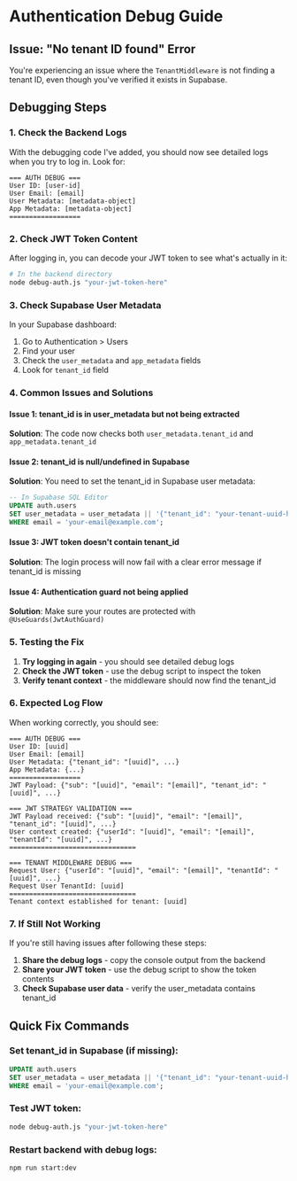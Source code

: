 # Authentication Debug Guide

## Issue: "No tenant ID found" Error

You're experiencing an issue where the `TenantMiddleware` is not finding a tenant ID, even though you've verified it exists in Supabase.

## Debugging Steps

### 1. Check the Backend Logs

With the debugging code I've added, you should now see detailed logs when you try to log in. Look for:

```
=== AUTH DEBUG ===
User ID: [user-id]
User Email: [email]
User Metadata: [metadata-object]
App Metadata: [metadata-object]
==================
```

### 2. Check JWT Token Content

After logging in, you can decode your JWT token to see what's actually in it:

```bash
# In the backend directory
node debug-auth.js "your-jwt-token-here"
```

### 3. Check Supabase User Metadata

In your Supabase dashboard:
1. Go to Authentication > Users
2. Find your user
3. Check the `user_metadata` and `app_metadata` fields
4. Look for `tenant_id` field

### 4. Common Issues and Solutions

#### Issue 1: tenant_id is in user_metadata but not being extracted
**Solution**: The code now checks both `user_metadata.tenant_id` and `app_metadata.tenant_id`

#### Issue 2: tenant_id is null/undefined in Supabase
**Solution**: You need to set the tenant_id in Supabase user metadata:

```sql
-- In Supabase SQL Editor
UPDATE auth.users 
SET user_metadata = user_metadata || '{"tenant_id": "your-tenant-uuid-here"}'
WHERE email = 'your-email@example.com';
```

#### Issue 3: JWT token doesn't contain tenant_id
**Solution**: The login process will now fail with a clear error message if tenant_id is missing

#### Issue 4: Authentication guard not being applied
**Solution**: Make sure your routes are protected with `@UseGuards(JwtAuthGuard)`

### 5. Testing the Fix

1. **Try logging in again** - you should see detailed debug logs
2. **Check the JWT token** - use the debug script to inspect the token
3. **Verify tenant context** - the middleware should now find the tenant_id

### 6. Expected Log Flow

When working correctly, you should see:

```
=== AUTH DEBUG ===
User ID: [uuid]
User Email: [email]
User Metadata: {"tenant_id": "[uuid]", ...}
App Metadata: {...}
==================
JWT Payload: {"sub": "[uuid]", "email": "[email]", "tenant_id": "[uuid]", ...}

=== JWT STRATEGY VALIDATION ===
JWT Payload received: {"sub": "[uuid]", "email": "[email]", "tenant_id": "[uuid]", ...}
User context created: {"userId": "[uuid]", "email": "[email]", "tenantId": "[uuid]", ...}
================================

=== TENANT MIDDLEWARE DEBUG ===
Request User: {"userId": "[uuid]", "email": "[email]", "tenantId": "[uuid]", ...}
Request User TenantId: [uuid]
================================
Tenant context established for tenant: [uuid]
```

### 7. If Still Not Working

If you're still having issues after following these steps:

1. **Share the debug logs** - copy the console output from the backend
2. **Share your JWT token** - use the debug script to show the token contents
3. **Check Supabase user data** - verify the user_metadata contains tenant_id

## Quick Fix Commands

### Set tenant_id in Supabase (if missing):
```sql
UPDATE auth.users 
SET user_metadata = user_metadata || '{"tenant_id": "your-tenant-uuid-here"}'
WHERE email = 'your-email@example.com';
```

### Test JWT token:
```bash
node debug-auth.js "your-jwt-token-here"
```

### Restart backend with debug logs:
```bash
npm run start:dev
```

